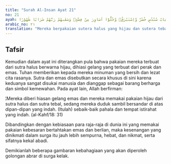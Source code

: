 ```yaml
---
title: "Surah Al-Insan Ayat 21"
no: 21
ayah: عٰلِيَهُمْ ثِيَابُ سُنْدُسٍ خُضْرٌ وَّاِسْتَبْرَقٌۖ وَّحُلُّوْٓا اَسَاوِرَ مِنْ فِضَّةٍۚ وَسَقٰىهُمْ رَبُّهُمْ شَرَابًا طَهُوْرًا 
arabic_no: ٢١
translation: "Mereka berpakaian sutera halus yang hijau dan sutera tebal dan memakai gelang terbuat dari perak, dan Tuhan memberikan kepada mereka minuman yang bersih (dan suci)."
---
```


## Tafsir

Kemudian dalam ayat ini diterangkan pula bahwa pakaian mereka terbuat dari sutra halus berwarna hijau, dihiasi gelang yang terbuat dari perak dan emas. Tuhan memberikan kepada mereka minuman yang bersih dan lezat cita rasanya. Sutra dan emas disebutkan secara khusus di sini karena keduanya sangat disukai manusia dan dianggap sebagai barang berharga dan simbol kemewahan. Pada ayat lain, Allah berfirman:

¦Mereka diberi hiasan gelang emas dan mereka memakai pakaian hijau dari sutra halus dan sutra tebal, sedang mereka duduk sambil bersandar di atas dipan-dipan yang indah. (Itulah) sebaik-baik pahala dan tempat istirahat yang indah. (al-Kahf/18: 31)

Dibandingkan dengan kebiasaan para raja-raja di dunia ini yang memakai pakaian kebesaran bertahtakan emas dan berlian, maka kesenangan yang dinikmati dalam surga itu jauh lebih sempurna, hebat, dan nikmat, serta sifatnya kekal abadi.

Demikianlah beberapa gambaran kebahagiaan yang akan diperoleh golongan abrar di surga kelak.